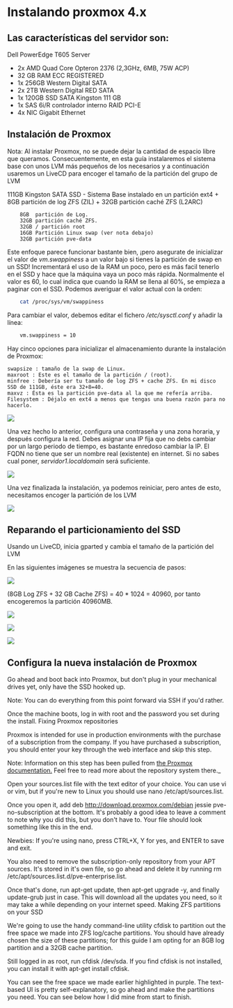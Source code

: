 # Instalando proxmox 4.x

## Las características del servidor son:

Dell PowerEdge T605 Server
* 2x AMD Quad Core Opteron 2376 (2,3GHz, 6MB, 75W ACP)
* 32 GB RAM ECC REGISTERED
* 1x 256GB Western Digital SATA   
* 2x 2TB Western Digital RED SATA
* 1x 120GB SSD SATA Kingston 111 GB
* 1x SAS 6i/R controlador interno RAID PCI-E
* 4x NIC Gigabit Ethernet

## Instalación de Proxmox
Nota: Al instalar Proxmox, no se puede dejar la cantidad de espacio libre que queramos. Consecuentemente, en esta guía instalaremos el sistema base con unos LVM más pequeños de los necesarios y a continuación usaremos un LiveCD para encoger el tamaño de la partición del grupo de LVM

111GB Kingston SATA SSD - Sistema Base instalado en un partición ext4 + 8GB partición de log ZFS (ZIL) + 32GB partición caché ZFS (L2ARC)

        8GB  partición de Log.
        32GB partición caché ZFS.
        32GB / partición root
        16GB Partición Linux swap (ver nota debajo)
        32GB partición pve-data 

Este enfoque parece funcionar bastante bien, ¡pero asegurate de inicializar el valor de *vm.swappiness* a un valor bajo si tienes la partición de swap en un SSD! Incrementará el uso de la RAM un poco, pero es más facil tenerlo en el SSD y hace que la máquina vaya un poco más rápida. Normalmente el valor es 60, lo cual indica que cuando la RAM se llena al 60%, se empieza a paginar con el SSD. Podemos averiguar el valor actual con la orden:

```bash
    cat /proc/sys/vm/swappiness
```

Para cambiar el valor, debemos editar el fichero */etc/sysctl.conf* y añadir la línea:

```bash
    vm.swappiness = 10
```

Hay cinco opciones para inicializar el almacenamiento durante la instalación de Proxmox: 

    swapsize : tamaño de la swap de Linux.
    maxroot : Este es el tamaño de la partición / (root).
    minfree : Debería ser tu tamaño de log ZFS + cache ZFS. En mi disco SSD de 111GB, éste era 32+8=40.
    maxvz : Ésta es la partición pve-data al la que me refería arriba. 
    Filesystem : Déjalo en ext4 a menos que tengas una buena razón para no hacerlo.

![](imagenes/instalacion1.png)


Una vez hecho lo anterior, configura una contraseña y una zona horaria, y después configura la red. Debes asignar una IP fija que no debs cambiar por un largo periodo de tiempo, es bastante enredoso cambiar la IP. El FQDN no tiene que ser un nombre real (existente) en internet. Si no sabes cual poner, *servidor1.localdomain* será suficiente.

![](imagenes/instalacion2.png)

Una vez finalizada la instalación, ya podemos reiniciar, pero antes de esto, necesitamos encoger la partición de los LVM

![](imagenes/instalacion3.png)

## Reparando el particionamiento del SSD 

Usando un LiveCD, inicia gparted y cambia el tamaño de la partición del LVM

En las siguientes imágenes se muestra la secuencia de pasos:

![](imagenes/gparted1.png)

(8GB Log ZFS + 32 GB Cache ZFS) = 40 * 1024 = 40960, por tanto encogeremos la partición 40960MB.

![](imagenes/gparted2.png)

![](imagenes/gparted3.png)

![](imagenes/gparted4.png)

## Configura la nueva instalación de Proxmox

Go ahead and boot back into Proxmox, but don't plug in your mechanical drives yet, only have the SSD hooked up.

Note: You can do everything from this point forward via SSH if you'd rather.

Once the machine boots, log in with root and the password you set during the install.
Fixing Proxmox repositories

Proxmox is intended for use in production environments with the purchase of a subscription from the company. If you have purchased a subscription, you should enter your key through the web interface and skip this step.

Note: Information on this step has been pulled from [the Proxmox documentation.](https://pve.proxmox.com/wiki/Packagerepositories#Proxmox_VE_No-Subscription_Repository) Feel free to read more about the repository system there._

Open your sources.list file with the text editor of your choice. You can use vi or vim, but if you're new to Linux you should use nano /etc/apt/sources.list.

Once you open it, add deb http://download.proxmox.com/debian jessie pve-no-subscription at the bottom. It's probably a good idea to leave a comment to note why you did this, but you don't have to. Your file should look something like this in the end.

Newbies: If you're using nano, press CTRL+X, Y for yes, and ENTER to save and exit.

You also need to remove the subscription-only repository from your APT sources. It's stored in it's own file, so go ahead and delete it by running rm /etc/apt/sources.list.d/pve-enterprise.list.

Once that's done, run apt-get update, then apt-get upgrade -y, and finally update-grub just in case. This will download all the updates you need, so it may take a while depending on your internet speed.
Making ZFS partitions on your SSD

We're going to use the handy command-line utility cfdisk to partition out the free space we made into ZFS log/cache partitions. You should have already chosen the size of these partitions; for this guide I am opting for an 8GB log partition and a 32GB cache partition.

Still logged in as root, run cfdisk /dev/sda. If you find cfdisk is not installed, you can install it with apt-get install cfdisk.

You can see the free space we made earlier highlighted in purple. The text-based UI is pretty self-explanatory, so go ahead and make the partitions you need. You can see below how I did mine from start to finish.


